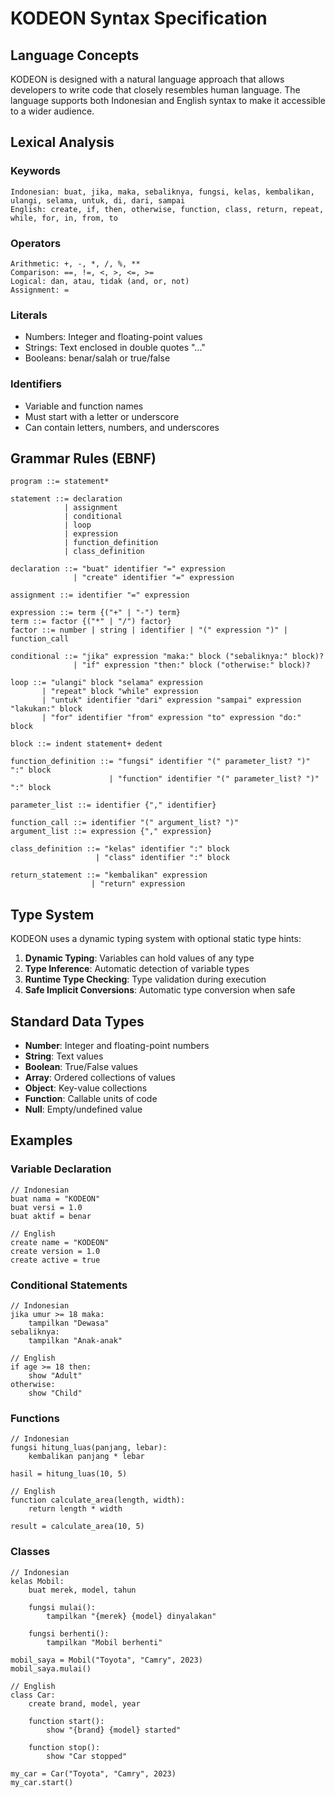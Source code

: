# KODEON Syntax Specification

## Language Concepts

KODEON is designed with a natural language approach that allows developers to write code that closely resembles human language. The language supports both Indonesian and English syntax to make it accessible to a wider audience.

## Lexical Analysis

### Keywords
```
Indonesian: buat, jika, maka, sebaliknya, fungsi, kelas, kembalikan, ulangi, selama, untuk, di, dari, sampai
English: create, if, then, otherwise, function, class, return, repeat, while, for, in, from, to
```

### Operators
```
Arithmetic: +, -, *, /, %, **
Comparison: ==, !=, <, >, <=, >=
Logical: dan, atau, tidak (and, or, not)
Assignment: =
```

### Literals
- Numbers: Integer and floating-point values
- Strings: Text enclosed in double quotes "..."
- Booleans: benar/salah or true/false

### Identifiers
- Variable and function names
- Must start with a letter or underscore
- Can contain letters, numbers, and underscores

## Grammar Rules (EBNF)

```
program ::= statement*

statement ::= declaration 
            | assignment 
            | conditional 
            | loop 
            | expression 
            | function_definition
            | class_definition

declaration ::= "buat" identifier "=" expression
              | "create" identifier "=" expression

assignment ::= identifier "=" expression

expression ::= term {("+" | "-") term}
term ::= factor {("*" | "/") factor}
factor ::= number | string | identifier | "(" expression ")" | function_call

conditional ::= "jika" expression "maka:" block ("sebaliknya:" block)?
              | "if" expression "then:" block ("otherwise:" block)?

loop ::= "ulangi" block "selama" expression
       | "repeat" block "while" expression
       | "untuk" identifier "dari" expression "sampai" expression "lakukan:" block
       | "for" identifier "from" expression "to" expression "do:" block

block ::= indent statement+ dedent

function_definition ::= "fungsi" identifier "(" parameter_list? ")" ":" block
                      | "function" identifier "(" parameter_list? ")" ":" block

parameter_list ::= identifier {"," identifier}

function_call ::= identifier "(" argument_list? ")"
argument_list ::= expression {"," expression}

class_definition ::= "kelas" identifier ":" block
                   | "class" identifier ":" block

return_statement ::= "kembalikan" expression
                  | "return" expression
```

## Type System

KODEON uses a dynamic typing system with optional static type hints:

1. **Dynamic Typing**: Variables can hold values of any type
2. **Type Inference**: Automatic detection of variable types
3. **Runtime Type Checking**: Type validation during execution
4. **Safe Implicit Conversions**: Automatic type conversion when safe

## Standard Data Types

- **Number**: Integer and floating-point numbers
- **String**: Text values
- **Boolean**: True/False values
- **Array**: Ordered collections of values
- **Object**: Key-value collections
- **Function**: Callable units of code
- **Null**: Empty/undefined value

## Examples

### Variable Declaration
```kodeon
// Indonesian
buat nama = "KODEON"
buat versi = 1.0
buat aktif = benar

// English
create name = "KODEON"
create version = 1.0
create active = true
```

### Conditional Statements
```kodeon
// Indonesian
jika umur >= 18 maka:
    tampilkan "Dewasa"
sebaliknya:
    tampilkan "Anak-anak"

// English
if age >= 18 then:
    show "Adult"
otherwise:
    show "Child"
```

### Functions
```kodeon
// Indonesian
fungsi hitung_luas(panjang, lebar):
    kembalikan panjang * lebar

hasil = hitung_luas(10, 5)

// English
function calculate_area(length, width):
    return length * width

result = calculate_area(10, 5)
```

### Classes
```kodeon
// Indonesian
kelas Mobil:
    buat merek, model, tahun
    
    fungsi mulai():
        tampilkan "{merek} {model} dinyalakan"
    
    fungsi berhenti():
        tampilkan "Mobil berhenti"

mobil_saya = Mobil("Toyota", "Camry", 2023)
mobil_saya.mulai()

// English
class Car:
    create brand, model, year
    
    function start():
        show "{brand} {model} started"
    
    function stop():
        show "Car stopped"

my_car = Car("Toyota", "Camry", 2023)
my_car.start()
```
